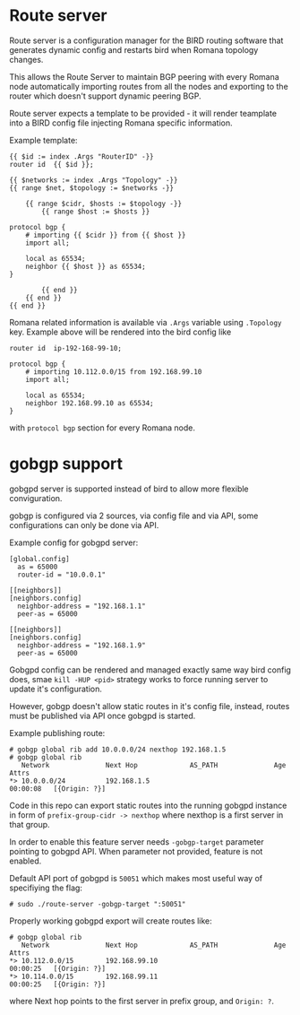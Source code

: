 # Route server

Route server is a configuration manager for the BIRD routing software
that generates dynamic config and restarts bird when Romana topology changes.

This allows the Route Server to maintain BGP peering with every Romana node automatically importing routes from all the nodes and exporting
to the router which doesn't support dynamic peering BGP.

Route server expects a template to be provided - it will render teamplate into a BIRD config file injecting Romana specific information.


Example template:
```
{{ $id := index .Args "RouterID" -}}
router id  {{ $id }};

{{ $networks := index .Args "Topology" -}}
{{ range $net, $topology := $networks -}}

	{{ range $cidr, $hosts := $topology -}}
		{{ range $host := $hosts }}

protocol bgp {
	# importing {{ $cidr }} from {{ $host }}
	import all;

	local as 65534;
	neighbor {{ $host }} as 65534;
}

		{{ end }}
	{{ end }}
{{ end }}
```

Romana related information is available via `.Args` variable using `.Topology` key.
Example above will be rendered into the bird config like

```
router id  ip-192-168-99-10;

protocol bgp {
	# importing 10.112.0.0/15 from 192.168.99.10
	import all;

	local as 65534;
	neighbor 192.168.99.10 as 65534;
}
```

with `protocol bgp` section for every Romana node.


# gobgp support

gobgpd server is supported instead of bird to allow more flexible conviguration.

gobgp is configured via 2 sources, via config file and via API, some configurations can only be done via API.

Example config for gobgpd server:
```
[global.config]
  as = 65000
  router-id = "10.0.0.1"

[[neighbors]]
[neighbors.config]
  neighbor-address = "192.168.1.1"
  peer-as = 65000

[[neighbors]]
[neighbors.config]
  neighbor-address = "192.168.1.9"
  peer-as = 65000
```

Gobgpd config can be rendered and managed exactly same way bird config does, smae `kill -HUP <pid>` strategy works to force running server to update it's configuration.

However, gobgp doesn't allow static routes in it's config file, instead, routes must be published via API once gobgpd is started.

Example publishing route:
```
# gobgp global rib add 10.0.0.0/24 nexthop 192.168.1.5
# gobgp global rib
   Network              Next Hop             AS_PATH              Age        Attrs
*> 10.0.0.0/24          192.168.1.5                               00:00:08   [{Origin: ?}]
```

Code in this repo can export static routes into the running gobgpd instance in form of `prefix-group-cidr -> nexthop` where nexthop is a first server in that group.

In order to enable this feature server needs `-gobgp-target` parameter pointing to gobgpd API. When parameter not provided, feature is not enabled.

Default API port of gobgpd is `50051` which makes most useful way of specifiying the flag:
```
# sudo ./route-server -gobgp-target ":50051"
```

Properly working gobgpd export will create routes like:
```
# gobgp global rib
   Network              Next Hop             AS_PATH              Age        Attrs
*> 10.112.0.0/15        192.168.99.10                             00:00:25   [{Origin: ?}]
*> 10.114.0.0/15        192.168.99.11                             00:00:25   [{Origin: ?}]
```

where Next hop points to the first server in prefix group, and `Origin: ?`.
